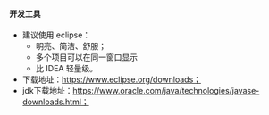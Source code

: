#### 开发工具
- 建议使用 eclipse：
  - 明亮、简洁、舒服；
  - 多个项目可以在同一窗口显示
  - 比 IDEA 轻量级。
- 下载地址：https://www.eclipse.org/downloads；
- jdk下载地址：https://www.oracle.com/java/technologies/javase-downloads.html；